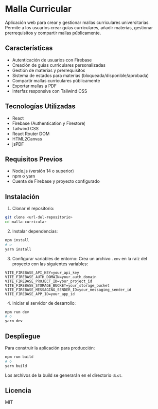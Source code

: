 # Malla Curricular

Aplicación web para crear y gestionar mallas curriculares universitarias. Permite a los usuarios crear guías curriculares, añadir materias, gestionar prerrequisitos y compartir mallas públicamente.

## Características

- Autenticación de usuarios con Firebase
- Creación de guías curriculares personalizadas
- Gestión de materias y prerrequisitos
- Sistema de estados para materias (bloqueada/disponible/aprobada)
- Compartir mallas curriculares públicamente
- Exportar mallas a PDF
- Interfaz responsive con Tailwind CSS

## Tecnologías Utilizadas

- React
- Firebase (Authentication y Firestore)
- Tailwind CSS
- React Router DOM
- HTML2Canvas
- jsPDF

## Requisitos Previos

- Node.js (versión 14 o superior)
- npm o yarn
- Cuenta de Firebase y proyecto configurado

## Instalación

1. Clonar el repositorio:
```bash
git clone <url-del-repositorio>
cd malla-curricular
```

2. Instalar dependencias:
```bash
npm install
# o
yarn install
```

3. Configurar variables de entorno:
Crea un archivo `.env` en la raíz del proyecto con las siguientes variables:
```env
VITE_FIREBASE_API_KEY=your_api_key
VITE_FIREBASE_AUTH_DOMAIN=your_auth_domain
VITE_FIREBASE_PROJECT_ID=your_project_id
VITE_FIREBASE_STORAGE_BUCKET=your_storage_bucket
VITE_FIREBASE_MESSAGING_SENDER_ID=your_messaging_sender_id
VITE_FIREBASE_APP_ID=your_app_id
```

4. Iniciar el servidor de desarrollo:
```bash
npm run dev
# o
yarn dev
```

## Despliegue

Para construir la aplicación para producción:

```bash
npm run build
# o
yarn build
```

Los archivos de la build se generarán en el directorio `dist`.

## Licencia

MIT
